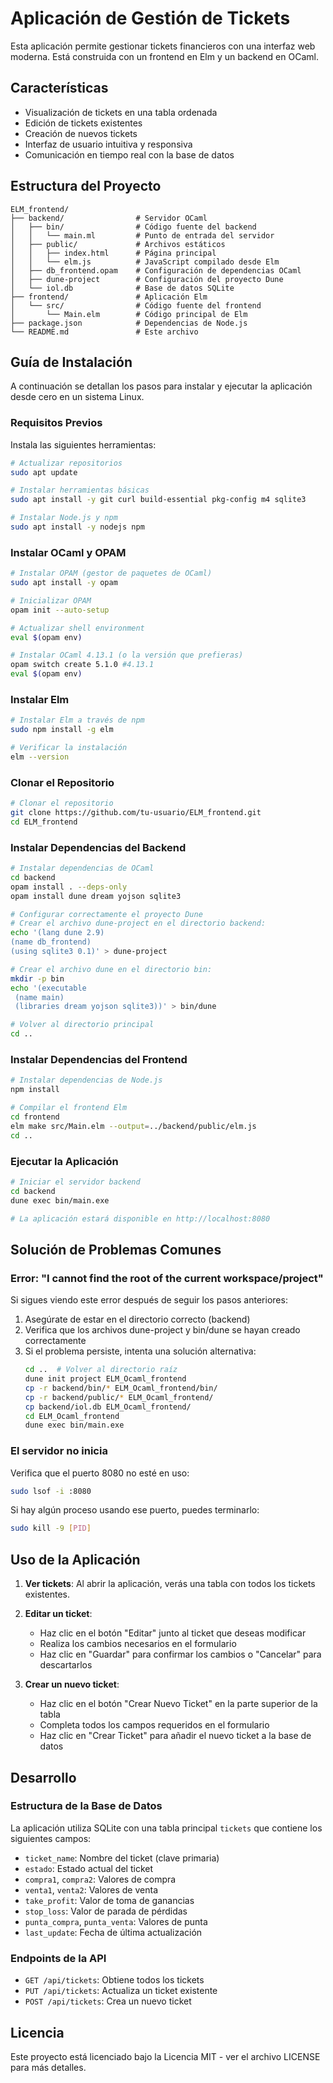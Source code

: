 # Aplicación de Gestión de Tickets

Esta aplicación permite gestionar tickets financieros con una interfaz web moderna. Está construida con un frontend en Elm y un backend en OCaml.

## Características

- Visualización de tickets en una tabla ordenada
- Edición de tickets existentes
- Creación de nuevos tickets
- Interfaz de usuario intuitiva y responsiva
- Comunicación en tiempo real con la base de datos

## Estructura del Proyecto

```
ELM_frontend/
├── backend/                # Servidor OCaml
│   ├── bin/                # Código fuente del backend
│   │   └── main.ml         # Punto de entrada del servidor
│   ├── public/             # Archivos estáticos
│   │   ├── index.html      # Página principal
│   │   └── elm.js          # JavaScript compilado desde Elm
│   ├── db_frontend.opam    # Configuración de dependencias OCaml
│   ├── dune-project        # Configuración del proyecto Dune
│   └── iol.db              # Base de datos SQLite
├── frontend/               # Aplicación Elm
│   └── src/                # Código fuente del frontend
│       └── Main.elm        # Código principal de Elm
├── package.json            # Dependencias de Node.js
└── README.md               # Este archivo
```

## Guía de Instalación

A continuación se detallan los pasos para instalar y ejecutar la aplicación desde cero en un sistema Linux.

### Requisitos Previos

Instala las siguientes herramientas:

```bash
# Actualizar repositorios
sudo apt update

# Instalar herramientas básicas
sudo apt install -y git curl build-essential pkg-config m4 sqlite3

# Instalar Node.js y npm
sudo apt install -y nodejs npm
```

### Instalar OCaml y OPAM

```bash
# Instalar OPAM (gestor de paquetes de OCaml)
sudo apt install -y opam

# Inicializar OPAM
opam init --auto-setup

# Actualizar shell environment
eval $(opam env)

# Instalar OCaml 4.13.1 (o la versión que prefieras)
opam switch create 5.1.0 #4.13.1
eval $(opam env)
```

### Instalar Elm

```bash
# Instalar Elm a través de npm
sudo npm install -g elm

# Verificar la instalación
elm --version
```

### Clonar el Repositorio

```bash
# Clonar el repositorio
git clone https://github.com/tu-usuario/ELM_frontend.git
cd ELM_frontend
```

### Instalar Dependencias del Backend

```bash
# Instalar dependencias de OCaml
cd backend
opam install . --deps-only
opam install dune dream yojson sqlite3

# Configurar correctamente el proyecto Dune
# Crear el archivo dune-project en el directorio backend:
echo '(lang dune 2.9)
(name db_frontend)
(using sqlite3 0.1)' > dune-project

# Crear el archivo dune en el directorio bin:
mkdir -p bin
echo '(executable
 (name main)
 (libraries dream yojson sqlite3))' > bin/dune

# Volver al directorio principal
cd ..
```

### Instalar Dependencias del Frontend

```bash
# Instalar dependencias de Node.js
npm install

# Compilar el frontend Elm
cd frontend
elm make src/Main.elm --output=../backend/public/elm.js
cd ..
```

### Ejecutar la Aplicación

```bash
# Iniciar el servidor backend
cd backend
dune exec bin/main.exe

# La aplicación estará disponible en http://localhost:8080
```

## Solución de Problemas Comunes

### Error: "I cannot find the root of the current workspace/project"

Si sigues viendo este error después de seguir los pasos anteriores:

1. Asegúrate de estar en el directorio correcto (backend)
2. Verifica que los archivos dune-project y bin/dune se hayan creado correctamente
3. Si el problema persiste, intenta una solución alternativa:
   ```bash
   cd ..  # Volver al directorio raíz
   dune init project ELM_Ocaml_frontend
   cp -r backend/bin/* ELM_Ocaml_frontend/bin/
   cp -r backend/public/* ELM_Ocaml_frontend/
   cp backend/iol.db ELM_Ocaml_frontend/
   cd ELM_Ocaml_frontend
   dune exec bin/main.exe
   ```

### El servidor no inicia

Verifica que el puerto 8080 no esté en uso:
```bash
sudo lsof -i :8080
```

Si hay algún proceso usando ese puerto, puedes terminarlo:
```bash
sudo kill -9 [PID]
```

## Uso de la Aplicación

1. **Ver tickets**: Al abrir la aplicación, verás una tabla con todos los tickets existentes.

2. **Editar un ticket**: 
   - Haz clic en el botón "Editar" junto al ticket que deseas modificar
   - Realiza los cambios necesarios en el formulario
   - Haz clic en "Guardar" para confirmar los cambios o "Cancelar" para descartarlos

3. **Crear un nuevo ticket**:
   - Haz clic en el botón "Crear Nuevo Ticket" en la parte superior de la tabla
   - Completa todos los campos requeridos en el formulario
   - Haz clic en "Crear Ticket" para añadir el nuevo ticket a la base de datos

## Desarrollo

### Estructura de la Base de Datos

La aplicación utiliza SQLite con una tabla principal `tickets` que contiene los siguientes campos:

- `ticket_name`: Nombre del ticket (clave primaria)
- `estado`: Estado actual del ticket
- `compra1`, `compra2`: Valores de compra
- `venta1`, `venta2`: Valores de venta
- `take_profit`: Valor de toma de ganancias
- `stop_loss`: Valor de parada de pérdidas
- `punta_compra`, `punta_venta`: Valores de punta
- `last_update`: Fecha de última actualización

### Endpoints de la API

- `GET /api/tickets`: Obtiene todos los tickets
- `PUT /api/tickets`: Actualiza un ticket existente
- `POST /api/tickets`: Crea un nuevo ticket

## Licencia

Este proyecto está licenciado bajo la Licencia MIT - ver el archivo LICENSE para más detalles.
